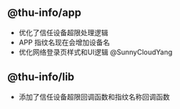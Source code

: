 ## @thu-info/app
- 优化了信任设备超限处理逻辑
- APP 指纹名现在会增加设备名
- 优化网络登录页样式和UI逻辑 @SunnyCloudYang

## @thu-info/lib
- 添加了信任设备超限回调函数和指纹名称回调函数
